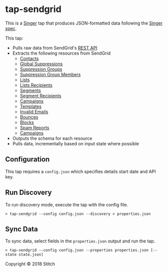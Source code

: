 # tap-sendgrid

This is a [Singer](https://singer.io) tap that produces JSON-formatted data following the [Singer spec](https://github.com/singer-io/getting-started/blob/master/SPEC.md).

This tap:
- Pulls raw data from SendGrid's [REST API](https://sendgrid.com/docs/API_Reference/api_v3.html)
- Extracts the following resources from SendGrid
  - [Contacts](https://sendgrid.com/docs/API_Reference/Web_API_v3/Marketing_Campaigns/contactdb.html#Get-Recipients-Matching-Search-Criteria-GET)
  - [Global Suppressions](https://sendgrid.com/docs/API_Reference/Web_API_v3/Suppression_Management/global_suppressions.html#-Global-Unsubscribes)
  - [Suppression Groups](https://sendgrid.com/docs/API_Reference/Web_API_v3/Suppression_Management/groups.html#-GET)
  - [Suppression Group Members](https://sendgrid.com/docs/API_Reference/Web_API_v3/Suppression_Management/suppressions.html#-GET)
  - [Lists](https://sendgrid.com/docs/API_Reference/Web_API_v3/Marketing_Campaigns/contactdb.html#List-All-Lists-GET)
  - [Lists Recipients](https://sendgrid.com/docs/API_Reference/Web_API_v3/Marketing_Campaigns/contactdb.html#List-Recipients-on-a-List-GET)
  - [Segments](https://sendgrid.com/docs/API_Reference/Web_API_v3/Marketing_Campaigns/contactdb.html#List-All-Segments-GET)
  - [Segment Recipients](https://sendgrid.com/docs/API_Reference/Web_API_v3/Marketing_Campaigns/contactdb.html#List-Recipients-On-a-Segment-GET)
  - [Campaigns](https://sendgrid.com/docs/API_Reference/Web_API_v3/Marketing_Campaigns/campaigns.html#Get-all-Campaigns-GET)
  - [Templates](https://sendgrid.com/docs/API_Reference/Web_API_v3/Transactional_Templates/templates.html#-GET)
  - [Invalid Emails](https://sendgrid.com/docs/API_Reference/Web_API_v3/invalid_emails.html#List-all-invalid-emails-GET)
  - [Bounces](https://sendgrid.com/docs/API_Reference/Web_API_v3/bounces.html#List-all-bounces-GET)
  - [Blocks](https://sendgrid.com/docs/API_Reference/Web_API_v3/blocks.html#List-all-blocks-GET)
  - [Spam Reports](https://sendgrid.com/docs/API_Reference/Web_API_v3/spam_reports.html)
  - [Campaigns](https://sendgrid.com/docs/API_Reference/Web_API_v3/Marketing_Campaigns/campaigns.html#Get-all-Campaigns-GET)
- Outputs the schema for each resource
- Pulls data, incrementally based on input state where possible

## Configuration

This tap requires a `config.json` which specifies details start date and API key.

## Run Discovery

To run discovery mode, execute the tap with the config file.

```
> tap-sendgrid --config config.json --discovery > properties.json
```

## Sync Data

To sync data, select fields in the `properties.json` output and run the tap.

```
> tap-sendgrid --config config.json --properties properties.json [--state state.json]
```

Copyright &copy; 2018 Stitch
